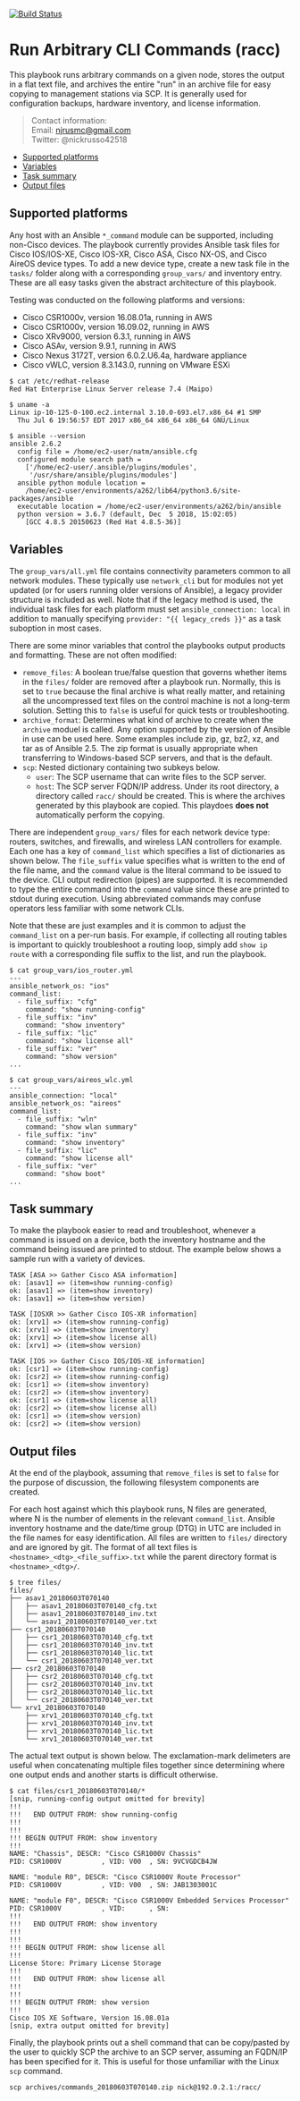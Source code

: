[![Build Status](
https://travis-ci.org/nickrusso42518/racc.svg?branch=master)](
https://travis-ci.org/nickrusso42518/racc)

# Run Arbitrary CLI Commands (racc)
This playbook runs arbitrary commands on a given node, stores the
output in a flat text file, and archives the entire "run" in an archive
file for easy copying to management stations via SCP. It is generally used
for configuration backups, hardware inventory, and license information.

> Contact information:\
> Email:    njrusmc@gmail.com\
> Twitter:  @nickrusso42518

  * [Supported platforms](#supported-platforms)
  * [Variables](#variables)
  * [Task summary](#task-summary)
  * [Output files](#output-files)

## Supported platforms
Any host with an Ansible `*_command` module can be supported, including
non-Cisco devices. The playbook currently provides Ansible task files for
Cisco IOS/IOS-XE, Cisco IOS-XR, Cisco ASA, Cisco NX-OS, and Cisco AireOS
device types. To add a new device type, create a new task file in the
`tasks/` folder along with a corresponding `group_vars/` and inventory entry.
These are all easy tasks given the abstract architecture of this playbook.

Testing was conducted on the following platforms and versions:
  * Cisco CSR1000v, version 16.08.01a, running in AWS
  * Cisco CSR1000v, version 16.09.02, running in AWS
  * Cisco XRv9000, version 6.3.1, running in AWS
  * Cisco ASAv, version 9.9.1, running in AWS
  * Cisco Nexus 3172T, version 6.0.2.U6.4a, hardware appliance
  * Cisco vWLC, version 8.3.143.0, running on VMware ESXi

```
$ cat /etc/redhat-release
Red Hat Enterprise Linux Server release 7.4 (Maipo)

$ uname -a
Linux ip-10-125-0-100.ec2.internal 3.10.0-693.el7.x86_64 #1 SMP
  Thu Jul 6 19:56:57 EDT 2017 x86_64 x86_64 x86_64 GNU/Linux

$ ansible --version
ansible 2.6.2
  config file = /home/ec2-user/natm/ansible.cfg
  configured module search path =
    ['/home/ec2-user/.ansible/plugins/modules',
     '/usr/share/ansible/plugins/modules']
  ansible python module location =
    /home/ec2-user/environments/a262/lib64/python3.6/site-packages/ansible
  executable location = /home/ec2-user/environments/a262/bin/ansible
  python version = 3.6.7 (default, Dec  5 2018, 15:02:05)
    [GCC 4.8.5 20150623 (Red Hat 4.8.5-36)]
```

## Variables
The `group_vars/all.yml` file contains connectivity parameters common to all
network modules. These typically use `network_cli` but for modules not yet
updated (or for users running older versions of Ansible), a legacy provider
structure is included as well. Note that if the legacy method is used, the
individual task files for each platform must set `ansible_connection: local`
in addition to manually specifying `provider: "{{ legacy_creds }}"` as a task
suboption in most cases.

There are some minor variables that control the playbooks output products
and formatting. These are not often modified:
  * `remove_files`: A boolean true/false question that governs whether items
    in the `files/` folder are removed after a playbook run. Normally, this
    is set to `true` because the final archive is what really matter, and
    retaining all the uncompressed text files on the control machine is not
    a long-term solution. Setting this to `false` is useful for quick tests
    or troubleshooting.
  * `archive_format`: Determines what kind of archive to create when the
    `archive` moduel is called. Any option supported by the version of Ansible
    in use can be used here. Some examples include zip, gz, bz2, xz, and tar
    as of Ansible 2.5. The zip format is usually appropriate when transferring
    to Windows-based SCP servers, and that is the default.
  * `scp`: Nested dictionary containing two subkeys below.
    * `user`: The SCP username that can write files to the SCP server.
    * `host`: The SCP server FQDN/IP address. Under its root directory, a
      directory called `racc/` should be created. This is where the archives
      generated by this playbook are copied. This playdoes __does not__
      automatically perform the copying.

There are independent `group_vars/` files for each network device type:
routers, switches, and firewalls, and wireless LAN controllers for example.
Each one has a key of `command_list` which specifies a list of dictionaries
as shown below. The `file_suffix` value specifies what is written to the
end of the file name, and the `command` value is the literal command to
be issued to the device. CLI output redirection (pipes) are supported.
It is recommended to type the entire command into the `command` value
since these are printed to stdout during execution. Using abbreviated
commands may confuse operators less familiar with some network CLIs.

Note that these are just examples and it is common to adjust the
`command_list` on a per-run basis. For example, if collecting all routing
tables is important to quickly troubleshoot a routing loop, simply add
`show ip route` with a corresponding file suffix to the list, and run
the playbook.

```
$ cat group_vars/ios_router.yml
---
ansible_network_os: "ios"
command_list:
  - file_suffix: "cfg"
    command: "show running-config"
  - file_suffix: "inv"
    command: "show inventory"
  - file_suffix: "lic"
    command: "show license all"
  - file_suffix: "ver"
    command: "show version"
...

$ cat group_vars/aireos_wlc.yml
---
ansible_connection: "local"
ansible_network_os: "aireos"
command_list:
  - file_suffix: "wln"
    command: "show wlan summary"
  - file_suffix: "inv"
    command: "show inventory"
  - file_suffix: "lic"
    command: "show license all"
  - file_suffix: "ver"
    command: "show boot"
...
```

## Task summary
To make the playbook easier to read and troubleshoot, whenever a command is
issued on a device, both the inventory hostname and the command being issued
are printed to stdout. The example below shows a sample run with a variety
of devices.

```
TASK [ASA >> Gather Cisco ASA information]
ok: [asav1] => (item=show running-config)
ok: [asav1] => (item=show inventory)
ok: [asav1] => (item=show version)

TASK [IOSXR >> Gather Cisco IOS-XR information]
ok: [xrv1] => (item=show running-config)
ok: [xrv1] => (item=show inventory)
ok: [xrv1] => (item=show license all)
ok: [xrv1] => (item=show version)

TASK [IOS >> Gather Cisco IOS/IOS-XE information]
ok: [csr1] => (item=show running-config)
ok: [csr2] => (item=show running-config)
ok: [csr1] => (item=show inventory)
ok: [csr2] => (item=show inventory)
ok: [csr1] => (item=show license all)
ok: [csr2] => (item=show license all)
ok: [csr1] => (item=show version)
ok: [csr2] => (item=show version)
```

## Output files
At the end of the playbook, assuming that `remove_files` is set to
`false` for the purpose of discussion, the following filesystem
components are created.

For each host against which this playbook runs, N files are generated,
where N is the number of elements in the relevant `command_list`.
Ansible inventory hostname and the date/time group (DTG) in UTC are
included in the file names for easy identification. All files are written
to `files/` directory and are ignored by git. The format of all text files is
`<hostname>_<dtg>_<file_suffix>.txt` while the parent directory format is
`<hostname>_<dtg>/`.

```
$ tree files/
files/
├── asav1_20180603T070140
│   ├── asav1_20180603T070140_cfg.txt
│   ├── asav1_20180603T070140_inv.txt
│   └── asav1_20180603T070140_ver.txt
├── csr1_20180603T070140
│   ├── csr1_20180603T070140_cfg.txt
│   ├── csr1_20180603T070140_inv.txt
│   ├── csr1_20180603T070140_lic.txt
│   └── csr1_20180603T070140_ver.txt
├── csr2_20180603T070140
│   ├── csr2_20180603T070140_cfg.txt
│   ├── csr2_20180603T070140_inv.txt
│   ├── csr2_20180603T070140_lic.txt
│   └── csr2_20180603T070140_ver.txt
└── xrv1_20180603T070140
    ├── xrv1_20180603T070140_cfg.txt
    ├── xrv1_20180603T070140_inv.txt
    ├── xrv1_20180603T070140_lic.txt
    └── xrv1_20180603T070140_ver.txt
```

The actual text output is shown below. The exclamation-mark delimeters are
useful when concatenating multiple files together since determining where
one output ends and another starts is difficult otherwise.

```
$ cat files/csr1_20180603T070140/*
[snip, running-config output omitted for brevity]
!!!
!!!   END OUTPUT FROM: show running-config
!!!
!!!
!!! BEGIN OUTPUT FROM: show inventory
!!!
NAME: "Chassis", DESCR: "Cisco CSR1000V Chassis"
PID: CSR1000V          , VID: V00  , SN: 9VCVGDCB4JW

NAME: "module R0", DESCR: "Cisco CSR1000V Route Processor"
PID: CSR1000V          , VID: V00  , SN: JAB1303001C

NAME: "module F0", DESCR: "Cisco CSR1000V Embedded Services Processor"
PID: CSR1000V          , VID:      , SN:
!!!
!!!   END OUTPUT FROM: show inventory
!!!
!!!
!!! BEGIN OUTPUT FROM: show license all
!!!
License Store: Primary License Storage
!!!
!!!   END OUTPUT FROM: show license all
!!!
!!!
!!! BEGIN OUTPUT FROM: show version
!!!
Cisco IOS XE Software, Version 16.08.01a
[snip, extra output omitted for brevity]
```

Finally, the playbook prints out a shell command that can be copy/pasted by
the user to quickly SCP the archive to an SCP server, assuming an FQDN/IP
has been specified for it. This is useful for those unfamiliar with the
Linux `scp` command.

`scp archives/commands_20180603T070140.zip nick@192.0.2.1:/racc/`
